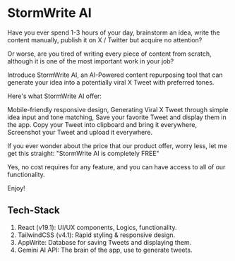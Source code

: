 # StormWrite AI

Have you ever spend 1-3 hours of your day, brainstorm an idea, write the content manually, publish it on X / Twitter but acquire no attention?

Or worse, are you tired of writing every piece of content from scratch, although it is one of the most important work in your job?

Introduce StormWrite AI, an AI-Powered content repurposing tool that can generate your idea into a potentially viral X Tweet with preferred tones.

Here's what StormWrite AI offer:
    
Mobile-friendly responsive design, Generating Viral X Tweet through simple idea input and tone matching, Save your favorite Tweet and display them in the app. Copy your Tweet into clipboard and bring it everywhere, Screenshot your Tweet and upload it everywhere.

If you ever wonder about the price that our product offer, worry less, let me get this straight:
"StormWrite AI is completely FREE"

Yes, no cost requires for any feature, and you can have access to all of our functionality.

Enjoy!

## Tech-Stack

1. React (v19.1):       UI/UX components, Logics, functionality.
2. TailwindCSS (v4.1):  Rapid styling & responsive design.
3. AppWrite:            Database for saving Tweets and displaying them.
4. Gemini AI API:       The brain of the app, use to generate tweets.
